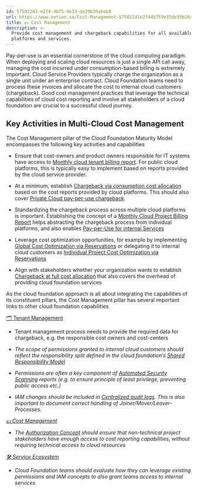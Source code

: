 ```yaml
---
id: 57502241-e2f4-4b75-9e33-de39b26a6eb8
url: https://www.notion.so/Cost-Management-57502241e2f44b759e33de39b26a6eb8
title: 💵 Cost Management
description: >-
  Provide cost management and chargeback capabilities for all available cloud
  platforms and services.
---
```


Pay-per-use is an essential cornerstone of the cloud computing paradigm. When deploying and scaling cloud resources is just a single API call away, managing the cost incurred under consumption-based billing is extremely important. Cloud Service Providers typically charge the organization as a single unit under an enterprise contract. Cloud Foundation teams need to process these invoices and allocate the cost to internal cloud customers (chargeback). Good cost management practices that leverage the technical capabilities of cloud cost reporting and involve all stakeholders of a cloud foundation are crucial to a successful cloud journey.

## Key Activities in Multi-Cloud Cost Management

The Cost Management pillar of the Cloud Foundation Maturity Model encompasses the following key activities and capabilities

- Ensure that cost-owners and product owners responsible for IT systems have access to [Monthly cloud tenant billing report](./monthly-cloud-tenant-billing-report.md). For public cloud platforms, this is typically easy to implement based on reports provided by the cloud service provider. 

- At a minimum, establish [Chargeback via consumption cost allocation](./chargeback-via-consumption-cost-allocation.md) based on the cost reports provided by cloud platforms. This should also cover [Private Cloud pay-per-use chargeback](./private-cloud-pay-per-use-chargeback.md).

- Standardizing the chargeback process across multiple cloud platforms is important. Establishing the concept of a [Monthly Cloud Project Billing Report](./monthly-cloud-project-billing-report.md) helps abstracting the chargeback process from individual platforms, and also enables [Pay-per-Use for internal Services](./pay-per-use-for-internal-services.md) 

- Leverage cost optimization opportunities, for example by implementing [Global Cost Optimization via Reservations](./global-cost-optimization-via-reservations.md) or delegating it to internal cloud customers as [Individual Project Cost Optimization via Reservations](./individual-project-cost-optimization-via-reservations.md)

- Align with stakeholders whether your organization wants to establish [Chargeback at full cost allocation](./chargeback-at-full-cost-allocation.md) that also covers the overhead of providing cloud foundation services

As the cloud foundation approach is all about integrating the capabilities of its constituent pillars, the Cost Management pillar has several important links to other cloud foundation capabilities

[🗂 Tenant Management](../tenant-management/readme.md) 

- Tenant management process needs to provide the required data for chargeback, e.g. the responsible cost owners and cost-centers



- *The scope of permissions granted to internal cloud customers should reflect the responsibility split defined in the cloud foundation’s* [*Shared Responsibility Model*](../security-and-compliance/shared-responsibility-model.md)  

- *Permissions are often a key component of* [*Automated Security Scanning*](../security-and-compliance/automated-security-scanning.md) *reports (e.g. to ensure principle of least privilege, preventing public access etc.)*

- *IAM changes should be included in* [*Centralized audit logs*](../security-and-compliance/centralized-audit-logs.md)*. This is also important to document correct handling of Joiner/Mover/Leaver-Processes.*

[*💵 Cost Management*](./readme.md) 

- *The* [*Authorization Concept*](../iam/authorization-concept.md) *should ensure that non-technical project stakeholders have enough access to cost reporting capabilities, without requiring technical access to cloud resources*

[*🛠 Service Ecosystem*](../service-ecosystem/readme.md) 

- *Cloud Foundation teams should evaluate how they can leverage existing permissions and IAM concepts to also grant teams access to internal services*


